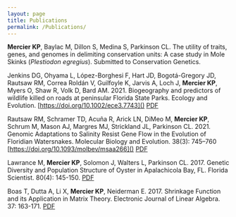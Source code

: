 ```yaml
---
layout: page
title: Publications
permalink: /Publications/
---
```

**Mercier KP**, Baylac M, Dillon S, Medina S, Parkinson CL. The utility of traits, genes, and genomes in delimiting conservation units: A case study in Mole Skinks (*Plestiodon egregius*). Submitted to Conservation Genetics.

Jenkins DG, Ohyama L, López-Borghesi F, Hart JD, Bogotá-Gregory JD, Rautsaw RM, Correa Roldán V, Guilfoyle K, Jarvis A, Loch J, **Mercier KP**, Myers O, Shaw R, Volk D, Bard AM. 2021. Biogeography and predictors of wildlife killed on roads at peninsular Florida State Parks. Ecology and Evolution. [https://doi.org/10.1002/ece3.7743]() [PDF](Publications/2021Jenkins)

Rautsaw RM, Schramer TD, Acuña R, Arick LN, DiMeo M, **Mercier KP**, Schrum M, Mason AJ, Margres MJ, Strickland JL, Parkinson CL. 2021. Genomic Adaptations to Salinity Resist Gene Flow in the Evolution of Floridian Watersnakes. Molecular Biology and Evolution. 38(3): 745–760 [https://doi.org/10.1093/molbev/msaa266]() [PDF](Publications/2021Rautsaw) 

Lawrance M, **Mercier KP**, Solomon J, Walters L, Parkinson CL. 2017. Genetic Diversity and Population Structure of Oyster in Apalachicola Bay, FL. Florida Scientist. 80(4): 145-150. [PDF](Publications/2017Lawrance.pdf)

Boas T, Dutta A, Li X, **Mercier KP**, Neiderman E. 2017. Shrinkage Function and its Application in Matrix Theory. Electronic Journal of Linear Algebra. 37: 163-171. [PDF](Publications/2017Boas.pdf)
